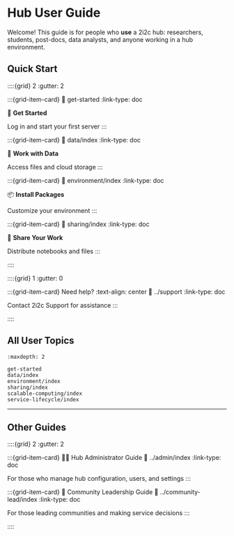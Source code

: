 # Hub User Guide

Welcome! This guide is for people who **use** a 2i2c hub: researchers, students, post-docs, data analysts, and anyone working in a hub environment.

## Quick Start

::::{grid} 2
:gutter: 2

:::{grid-item-card}
:link: get-started
:link-type: doc

🚀 **Get Started**

Log in and start your first server
:::

:::{grid-item-card}
:link: data/index
:link-type: doc

📁 **Work with Data**

Access files and cloud storage
:::

:::{grid-item-card}
:link: environment/index
:link-type: doc

📦 **Install Packages**

Customize your environment
:::

:::{grid-item-card}
:link: sharing/index
:link-type: doc

🔗 **Share Your Work**

Distribute notebooks and files
:::

::::

::::{grid} 1
:gutter: 0

:::{grid-item-card} Need help?
:text-align: center
:link: ../support
:link-type: doc

Contact 2i2c Support for assistance
:::

::::

## All User Topics

```{toctree}
:maxdepth: 2

get-started
data/index
environment/index
sharing/index
scalable-computing/index
service-lifecycle/index
```

---

## Other Guides

::::{grid} 2
:gutter: 2

:::{grid-item-card} 👨‍💻 Hub Administrator Guide
:link: ../admin/index
:link-type: doc

For those who manage hub configuration, users, and settings
:::

:::{grid-item-card} 👥 Community Leadership Guide
:link: ../community-lead/index
:link-type: doc

For those leading communities and making service decisions
:::

::::
